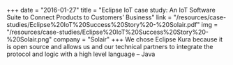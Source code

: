 +++
date = "2016-01-27"
title = "Eclipse IoT case study: An IoT Software Suite to Connect Products to Customers’ Business"
link = "/resources/case-studies/Eclipse%20IoT%20Success%20Story%20-%20Solair.pdf"
img = "/resources/case-studies/Eclipse%20IoT%20Success%20Story%20-%20Solair.png"
company = "Solair"
+++
We chose Eclipse Kura because it is open source and allows us and our technical partners to integrate the protocol and logic with a high level language – Java